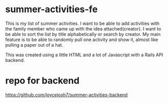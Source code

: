 # summer-activities-fe

This is my list of summer activities. I want to be able to add activities with the family member who came up with the idea attached(creator). I want to be able to sort the list by title alphabetically or search by creator. My main feature is to be able to randomly pull one activity and show it, almost like pulling a paper out of a hat.

This was created using a little HTML and a lot of Javascript with a Rails API backend.


# repo for backend
https://github.com/joycejosh7/summer-activities-backend